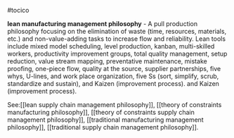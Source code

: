 #tocico

<b>lean manufacturing management philosophy</b> - A pull production philosophy focusing on the elimination of waste (time, resources, materials, etc.) and non-value-adding tasks to increase flow and reliability.  Lean tools include mixed model scheduling, level production, kanban,  multi-skilled workers, productivity improvement groups, total quality management, setup reduction, value stream mapping, preventative maintenance, mistake proofing, one-piece flow, quality at the source, supplier partnerships, five whys, U-lines, and work place organization, five Ss (sort, simplify, scrub, standardize and sustain), and Kaizen (improvement process).
  and Kaizen (improvement process).
  



See:[[lean supply chain management philosophy]], [[theory of constraints manufacturing philosophy]], [[theory of constraints supply chain management philosophy]], [[traditional manufacturing management philosophy]], [[traditional supply chain management philosophy]].
